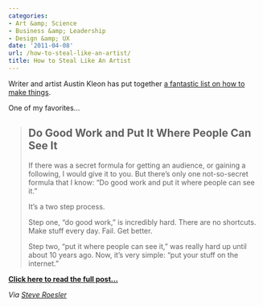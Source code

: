 ```yaml
---
categories:
- Art &amp; Science
- Business &amp; Leadership
- Design &amp; UX
date: '2011-04-08'
url: /how-to-steal-like-an-artist/
title: How to Steal Like An Artist
---
```


Writer and artist Austin Kleon has put together <a href="http://www.austinkleon.com/2011/03/30/how-to-steal-like-an-artist-and-9-other-things-nobody-told-me/">a fantastic list on how to make things</a>.

One of my favorites...

<blockquote><h2>Do Good Work and Put It Where People Can See It</h2>

If there was a secret formula for getting an audience, or gaining a following, I would give it to you. But there’s only one not-so-secret formula that I know: “Do good work and put it where people can see it.”

It’s a two step process.

Step one, “do good work,” is incredibly hard. There are no shortcuts. Make stuff every day. Fail. Get better.

Step two, “put it where people can see it,” was really hard up until about 10 years ago. Now, it’s very simple: “put your stuff on the internet.”</blockquote>

<strong><a href="http://www.austinkleon.com/2011/03/30/how-to-steal-like-an-artist-and-9-other-things-nobody-told-me/">Click here to read the full post...</a></strong>

<em>Via <a href="https://twitter.com/#!/steveroesler/status/54578650347085825">Steve Roesler</a></em>